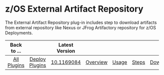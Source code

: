 # z/OS External Artifact Repository



The External Artifact Repository plug-in includes step to download artifacts from external repository like Nexus or JFrog Artifactory repository for z/OS Deployments.

|          Back to ...          |                                |                                                                   Latest Version                                                                   |||||
|:-----------------------------:|:------------------------------:|:--------------------------------------------------------------------------------------------------------------------------------------------------:| :---: | :---: | :---: | :---: |
| [All Plugins](../../index.md) | [Deploy Plugins](../README.md) | [10.1169084](https://raw.githubusercontent.com/UrbanCode/IBM-UCD-PLUGINS/main/files/zOS-external-artifact-download/ucd-ExtArtRepo-10.1169084.zip)  |[Overview](overview.md)|[Usage](usage.md)|[Steps](steps.md)|[Downloads](downloads.md)|
